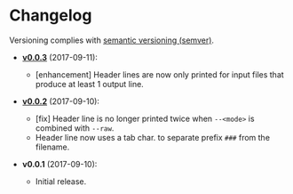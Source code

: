 # Changelog

Versioning complies with [semantic versioning (semver)](http://semver.org/).

<!-- RETAIN THIS COMMENT. An entry template for a new version is automatically added each time `make version` is called. Fill in changes afterward. -->

* **[v0.0.3](https://github.com/mklement0/print-nonascii/compare/v0.0.2...v0.0.3)** (2017-09-11):
  * [enhancement] Header lines are now only printed for input files that produce at least 1 output line.

* **[v0.0.2](https://github.com/mklement0/print-nonascii/compare/v0.0.1...v0.0.2)** (2017-09-10):
  * [fix] Header line is no longer printed twice when `--<mode>` is combined with `--raw`.
  * Header line now uses a tab char. to separate prefix `###` from the filename.

* **v0.0.1** (2017-09-10):
  * Initial release.
